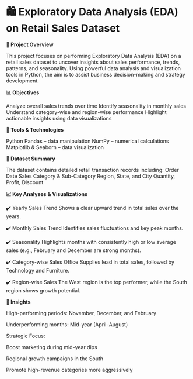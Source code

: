 # 🛍️ Exploratory Data Analysis (EDA) on Retail Sales Dataset

**📌 Project Overview**

This project focuses on performing Exploratory Data Analysis (EDA) on a retail sales dataset to uncover insights about sales performance, trends, patterns, and seasonality. Using powerful data analysis and visualization tools in Python, the aim is to assist business decision-making and strategy development.

**📊 Objectives**

Analyze overall sales trends over time
Identify seasonality in monthly sales
Understand category-wise and region-wise performance
Highlight actionable insights using data visualizations

**🧰 Tools & Technologies**

Python
Pandas – data manipulation
NumPy – numerical calculations
Matplotlib & Seaborn – data visualization

**📁 Dataset Summary**

The dataset contains detailed retail transaction records including:
Order Date
Sales
Category & Sub-Category
Region, State, and City
Quantity, Profit, Discount

**📈 Key Analyses & Visualizations**

✔️ Yearly Sales Trend
Shows a clear upward trend in total sales over the years.

✔️ Monthly Sales Trend
Identifies sales fluctuations and key peak months.

✔️ Seasonality
Highlights months with consistently high or low average sales (e.g., February and December are strong months).

✔️ Category-wise Sales
Office Supplies lead in total sales, followed by Technology and Furniture.

✔️ Region-wise Sales
The West region is the top performer, while the South region shows growth potential.

**📌 Insights**

High-performing periods: November, December, and February

Underperforming months: Mid-year (April–August)

Strategic Focus:

Boost marketing during mid-year dips

Regional growth campaigns in the South

Promote high-revenue categories more aggressively
